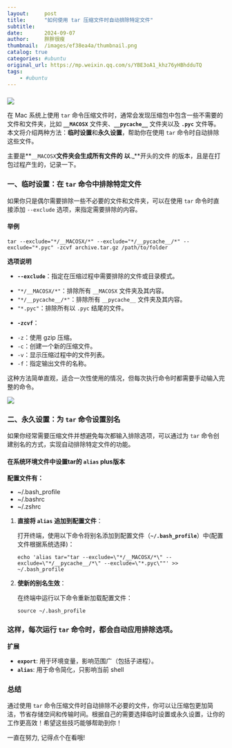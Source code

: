 ```yaml
---
layout:     post
title:      "如何使用 tar 压缩文件时自动排除特定文件"
subtitle:   
date:       2024-09-07
author:     胖胖很瘦
thumbnail:  /images/ef38ea4a/thumbnail.png
catalog: true
categories: #ubuntu
original_url: https://mp.weixin.qq.com/s/YBE3oA1_khz76yHBhdduTQ
tags:
    - #ubuntu
---
```


### 

![](/images/ef38ea4a/1.png)

在 Mac 系统上使用 `tar` 命令压缩文件时，通常会发现压缩包中包含一些不需要的文件和文件夹，比如 **`__MACOSX`** 文件夹、**`__pycache__`** 文件夹以及 **`.pyc`** 文件等。本文将介绍两种方法：**临时设置**和**永久设置**，帮助你在使用 `tar` 命令时自动排除这些文件。

主要是**`__MACOSX`**文件夹会生成所有文件的 以**.\_**开头的文件 的版本，且是在打包过程产生的，记录一下。

### **一、临时设置：在 `tar` 命令中排除特定文件**

如果你只是偶尔需要排除一些不必要的文件和文件夹，可以在使用 `tar` 命令时直接添加 `--exclude` 选项，来指定需要排除的内容。

#### **举例**

```
tar --exclude="*/__MACOSX/*" --exclude="*/__pycache__/*" --exclude="*.pyc" -zcvf archive.tar.gz /path/to/folder
```

**选项说明**

* **`--exclude`**：指定在压缩过程中需要排除的文件或目录模式。

+ `"*/__MACOSX/*"`：排除所有 `__MACOSX` 文件夹及其内容。
+ `"*/__pycache__/*"`：排除所有 `__pycache__` 文件夹及其内容。
+ `"*.pyc"`：排除所有以 `.pyc` 结尾的文件。

* **`-zcvf`**：

+ `-z`：使用 gzip 压缩。
+ `-c`：创建一个新的压缩文件。
+ `-v`：显示压缩过程中的文件列表。
+ `-f`：指定输出文件的名称。

这种方法简单直观，适合一次性使用的情况，但每次执行命令时都需要手动输入完整的命令。

![](/images/ef38ea4a/2.png)

### **二、永久设置：为** **`tar` 命令设置别名**

如果你经常需要压缩文件并想避免每次都输入排除选项，可以通过为 `tar` 命令创建别名的方式，实现自动排除特定文件的功能。

#### **在系统环境文件中设置tar的** **`alias`** **plus版本**

**配置文件有：**

* ~/.bash\_profile
* ~/.bashrc
* ~/.zshrc

1. **直接将 `alias`** **追加到配置文件**：

   打开终端，使用以下命令将别名添加到配置文件（**`~/.bash_profile`**）中(配置文件根据系统选择)：

   ```
   echo 'alias tar="tar --exclude=\"*/__MACOSX/*\" --exclude=\"*/__pycache__/*\" --exclude=\"*.pyc\""' >> ~/.bash_profile
   ```
2. **使新的别名生效**：

   在终端中运行以下命令重新加载配置文件：

   ```
   source ~/.bash_profile
   ```

### 这样，每次运行 `tar` 命令时，都会自动应用排除选项。

**扩展**

* **`export`**: 用于环境变量，影响范围广（包括子进程）。
* **`alias`**: 用于命令简化，只影响当前 shell

### **总结**

通过使用 `tar` 命令压缩文件时自动排除不必要的文件，你可以让压缩包更加简洁，节省存储空间和传输时间。根据自己的需要选择临时设置或永久设置，让你的工作更高效！希望这些技巧能够帮助到你！

一直在努力, 记得点个在看哦!